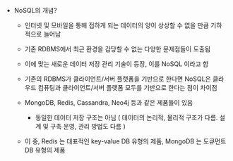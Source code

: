 - NoSQL의 개념?

  - 인터넷 및 모바일을 통해 접하게 되는 데이터의 양이 상상할 수 없을 만큼 기하적으로 늘어남

  - 기존 RDBMS에서 최근 환경을 감당할 수 없는 다양한 문제점들이 도출됨

  - 이에 맞는 새로운 데이터 저장 관리 기술이 등장, 이를 NoSQL 이라고 함

  - 기존의 RDBMS가 클라이언트/서버 플랫폼을 기반으로 한다면 NoSQL은 클라우드 컴퓨팅과 클라이언트/서버 플랫폼 모두를 기반으로 한다는 점이 차이점

  - MongoDB, Redis, Cassandra, Neo4j 등과 같은 제품들이 있음

    - 동일한 데이터 저장 구조는 아님 ( 데이터의 논리적, 물리적 구조가 다름. 설계 및 구축 운영, 관리 방법도 다름 )

  - 이 중, Redis 는 대표적인 key-value DB 유형의 제품, MongoDB 는 도큐먼트 DB 유형의 제품
